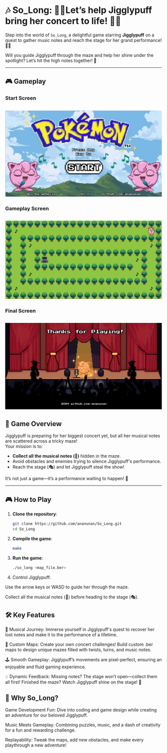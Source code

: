 # 🎶 So_Long: 🎤💖Let’s help Jigglypuff bring her concert to life! 🎤💖

Step into the world of `So_Long`, a delightful game starring **Jigglypuff** on a quest to gather music notes and reach the stage for her grand performance! 🎤✨ 

Will you guide Jigglypuff through the maze and help her shine under the spotlight? Let’s hit the high notes together! 🎵  

---
## 🎮 Gameplay 

### Start Screen  
![](assets/Start_Screen.jpeg)  
---
### Gameplay Screen
![](assets/Gameplay_Screen.jpeg)  
---
### Final Screen
![](assets/Final_Screen.jpeg)  
---

## 🌟 **Game Overview**

Jigglypuff is preparing for her biggest concert yet, but all her musical notes are scattered across a tricky maze!  
Your mission is to:
- **Collect all the musical notes (🎵)** hidden in the maze.  
- Avoid obstacles and enemies trying to silence Jigglypuff's performance.  
- Reach the stage (🎭) and let Jigglypuff steal the show!  

It’s not just a game—it’s a performance waiting to happen! 🌟  

---

## 🎮 **How to Play**

1. **Clone the repository**:  
   ```bash
   git clone https://github.com/ananunan/So_Long.git
   cd So_Long
2. **Compile the game**:
   ```bash
   make
3. **Run the game**:
   ```bash
   ./so_long <map_file.ber>
4. Control Jigglypuff:

Use the arrow keys or WASD to guide her through the maze.

Collect all the musical notes (🎵) before heading to the stage (🎭).

## 🛠️ Key Features

🎤 Musical Journey:
Immerse yourself in Jigglypuff's quest to recover her lost notes and make it to the performance of a lifetime.

🎨 Custom Maps:
Create your own concert challenges! Build custom .ber maps to design unique mazes filled with twists, turns, and music notes.

🕹️ Smooth Gameplay:
Jigglypuff’s movements are pixel-perfect, ensuring an enjoyable and fluid gaming experience.

💡 Dynamic Feedback:
Missing notes? The stage won’t open—collect them all first!
Finished the maze? Watch Jigglypuff shine on the stage! 🌟

## 🌈 Why So_Long?

Game Development Fun: Dive into coding and game design while creating an adventure for our beloved Jigglypuff.

Music Meets Gameplay: Combining puzzles, music, and a dash of creativity for a fun and rewarding challenge.

Replayability: Tweak the maps, add new obstacles, and make every playthrough a new adventure!
